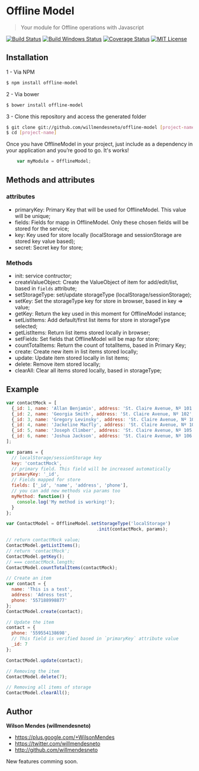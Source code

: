# Offline Model

> Your module for Offline operations with Javascript

[![Build Status](https://travis-ci.org/willmendesneto/offline-model.png?branch=master)](https://travis-ci.org/willmendesneto/offline-model)
[![Build Windows Status](https://ci.appveyor.com/api/projects/status/github/willmendesneto/offline-model?svg=true)](https://ci.appveyor.com/project/willmendesneto/offline-model/branch/master)
[![Coverage Status](https://coveralls.io/repos/willmendesneto/offline-model/badge.svg?branch=master)](https://coveralls.io/r/willmendesneto/offline-model?branch=master)
[![MIT License](https://img.shields.io/npm/l/offline-model.svg?style=flat-square)](http://opensource.org/licenses/MIT)

## Installation

1 - Via NPM

```bash
$ npm install offline-model
```

2 - Via bower

```bash
$ bower install offline-model
```

3 - Clone this repository and access the generated folder

```bash
$ git clone git://github.com/willmendesneto/offline-model [project-name]
$ cd [project-name]
```
Once you have OfflineModel in your project, just include as a dependency in your application and you’re good to go. It's works!

```javascript
    var myModule = OfflineModel;
```

## Methods and attributes

### attributes

- primaryKey: Primary Key that will be used for OfflineModel. This value will be unique;
- fields: Fields for mapp in OfflineModel. Only these chosen fields will be stored for the service;
- key: Key used for store locally (localStorage and sessionStorage are stored key value based);
- secret: Secret key for store;

### Methods

- init: service contructor;
- createValueObject: Create the ValueObject of item for add/edit/list, based in `fields` attribute;
- setStorageType: set/update storageType (localStorage/sessionStorage);
- setKey: Set the storageType key for store in browser, based in key => value;
- getKey: Return the key used in this moment for OfflineModel instance;
- setListItems: Add default/first list items for store in storageType selected;
- getListItems: Return list items stored locally in browser;
- setFields: Set fields that OfflineModel will be map for store;
- countTotalItems: Return the count of totalItems, based in Primary Key;
- create: Create new item in list items stored locally;
- update: Update item stored locally in list items;
- delete: Remove item stored locally;
- clearAll: Clear all items stored locally, based in storageType;

## Example

```javascript
var contactMock = [
  {_id: 1, name: 'Allan Benjamin', address: 'St. Claire Avenue, Nº 101', phone: '557188339933'},
  {_id: 2, name: 'Georgia Smith', address: 'St. Claire Avenue, Nº 102', phone: '557188339933'},
  {_id: 3, name: 'Gregory Levinsky', address: 'St. Claire Avenue, Nº 103', phone: '557188339933'},
  {_id: 4, name: 'Jackeline Macfly', address: 'St. Claire Avenue, Nº 104', phone: '557188339933'},
  {_id: 5, name: 'Joseph Climber', address: 'St. Claire Avenue, Nº 105', phone: '557188339933'},
  {_id: 6, name: 'Joshua Jackson', address: 'St. Claire Avenue, Nº 106', phone: '557188339933'}
];

var params = {
  // localStorage/sessionStorage key
  key: 'contactMock',
  // primary field. This field will be increased automatically
  primaryKey: '_id',
  // Fields mapped for store
  fields: ['_id', 'name', 'address', 'phone'],
  // you can add new methods via params too
  myMethod: function() {
    console.log('My method is working!');
  }
};

var ContactModel = OfflineModel.setStorageType('localStorage')
                                  .init(contactMock, params);

// return contactMock value;
ContactModel.getListItems();
// return 'contactMock';
ContactModel.getKey();
// === contactMock.length;
ContactModel.countTotalItems(contactMock);

// Create an item
var contact = {
  name: 'This is a test',
  address: 'Adress test',
  phone: '557188998877'
};
ContactModel.create(contact);

// Update the item
contact = {
  phone: '559554138698',
  // This field is verified based in `primaryKey` attribute value
  _id: 7
};

ContactModel.update(contact);

// Removing the item
ContactModel.delete(7);

// Removing all items of storage
ContactModel.clearAll();
```

## Author

**Wilson Mendes (willmendesneto)**
+ <https://plus.google.com/+WilsonMendes>
+ <https://twitter.com/willmendesneto>
+ <http://github.com/willmendesneto>


New features comming soon.
